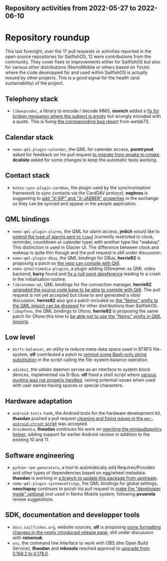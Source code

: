 Repository activities from 2022-05-27 to 2022-06-10
---------------------------------------------------

# Repository roundup

This last forenight, over the 17 pull requests or activities reported in the open source repositories for SailfishOS, 12 were contributions from the community. They cover fixes or improvements either for SailfishOS but also for various other distributions (NemoMobile or others based on Yocto) where the code developped for and used within SailfishOS is actually resued by other projects. This is a good signal for the health (and sustainability) of the project.

## Telephony stack

* `libwspcodec`, a library to encode / decode MMS, **monich** added a [fix for broken messages where the subject is empty](https://github.com/sailfishos/libwspcodec/pull/2) but wrongly encoded with a quote. This is fixing [the corresponding bug report](https://forum.sailfishos.org/t/receiving-mms-fails-if-mms-contains-only-image-no-text/9902) from wetab73.

## Calendar stack

* `nemo-qml-plugin-calendar`, the QML for calendar access, **puretryout** asked for feedback on his pull request [to migrate from qmake to cmake](https://github.com/sailfishos/nemo-qml-plugin-calendar/pull/1). **dcaliste** asked for some changes to keep the automatic tests working.

## Contact stack

* `buteo-sync-plugin-carddav`, the plugin used by the synchronisation framework to sync contacts via the CardDAV protocol, **nephros** is suggesting to [add "X-SIP" and "X-JABBER" properties](https://github.com/sailfishos/buteo-sync-plugin-carddav/pull/2) in the exchange so they can be synced and appear in the people application.

## QML bindings

* `nemo-qml-plugin-alarms`, the QML for alarm access, **jmlich** would like to [extend the type of alarms sent to `timed`](https://github.com/sailfishos/nemo-qml-plugin-alarms/pull/2) (currently restricted to clock, reminder, countdown or calendar type) with another type like "wakeup". This distinction is used in Glacier UI. The difference between clock and wakeup is quite thin though and the pull request is still under discussion.
* `nemo-qml-plugin-dbus`, the QML bindings for DBus, **herrie82** is proposing a patch so [the repo can compile with Qt6](https://github.com/sailfishos/nemo-qml-plugin-dbus/pull/8).
* `nemo-qtmultimedia-plugins`, a plugin adding GStreamer as QML video backend, **karry** found and [fix a null point dereference](https://github.com/sailfishos/nemo-qtmultimedia-plugins/pull/2) leading to a crash in the initialisation routine.
* `libconnman-qt`, QML bindings for the connection manager, **herrie82** [upgraded the source code base to be able to compile with Qt6](https://github.com/sailfishos/libconnman-qt/pull/9). The pull request is not yet accepted but close to and generated a vibid discussion. **herrie82** also got a patch included so [the "Nemo" prefix to the QML import can be dropped](https://github.com/sailfishos/libconnman-qt/pull/10) for other distributions than SailfishOS.
* `libqofono`, the QML bindings to Ofono, **herrie82** is proposing the same patch for Ofono this time to [be able not to use the "Nemo" prefix in QML imports](https://github.com/sailfishos/libqofono/pull/12).

## Low level

* `btrfs-balancer`, an utility to reduce meta-data space used in BTRFS file-system, **olf** contributed a patch to [remove some Bash-only string substitution](https://github.com/sailfishos/btrfs-balancer/pull/17) in the script calling the file-system balance operation.

* `udisks2`, the udisks daemon serves as an interface to system block devices, implemented via D-Bus. **olf** fixed a shell script where [various quoting was not properly handled](https://github.com/sailfishos/udisks2/pull/7), raising potential issues when used with user names having spaces or special characters.

## Hardware adaptation

* `android-tools-hadk`, the Android tools for the hardware development kit, **thaodan** pushed a pull request [cleaning and fixing issues in the `mer-android-chroot` script](https://github.com/sailfishos/android-tools-hadk/pull/7) was accepted.
* `droidmedia`, **thaodan** continues his work on [rewriting the miniaudiopolicy helper](https://github.com/sailfishos/droidmedia/pull/92), adding support for earlier Android version in addition to the existing 10 and 11.

## Software engineering

* `python-rpm-generators`, a tool to automatically add Requires/Provides and other types of dependencies based on egg/wheel metadata. **thaodan** is working in [a branch to update this package from upstream](https://github.com/sailfishos/python-rpm-generators/tree/update_to_latest).
* `nemo-qml-plugin-systemsettings`, the QML bindings for global settings, **neochapay** continues to polish his pull request to [make the "developper mode" optional](https://github.com/sailfishos/nemo-qml-plugin-systemsettings/pull/2) (not used in Nemo Mobile system, following **pvuorela** review suggestions.

## SDK, documentation and developper tools

* `docs.sailfishos.org`, website sources, **olf** is proposing [some formatting changes in the newly introduced release page](https://github.com/sailfishos/docs.sailfishos.org/pull/87), still under discussion with **rainemak**.
* `osc`, the command line interface to work with OBS (the Open Build Service), **thaodan** and **mkosola** reached approval to [upgrade from 0.168.2 to 0.178.0](https://github.com/sailfishos/osc/pull/1).
